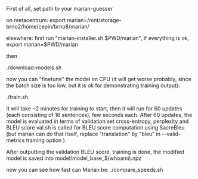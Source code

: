 First of all, set path to your marian-guesser 


on metacentrum:
export marian=/mnt/storage-brno2/home/cepin/brno8/marian/

elsewhere:
first run "marian-installer.sh $PWD/marian", if everything is ok, export marian=$PWD/marian

then

./download-models.sh

now you can "finetune" the model on CPU (it will get worse probably, since the batch size is too low, but it is ok for demonstrating training output):

./train.sh

It will take ~2 minutes for training to start, then it will run for 60 updates (each consisting of 16 sentences), few seconds each.
After 60 updates, the model is evaluated in terms of validation set cross-entropy, perplexity and BLEU score
val.sh is called for BLEU score computation using SacreBleu (but marian can do that itself, replace "translation" by "bleu" in --valid-metrics training option )

After outputting the validation BLEU score, training is done, the modified model is saved into model/model_base_$(whoami).npz

now you can see how fast can Marian be:
./compare_speeds.sh



